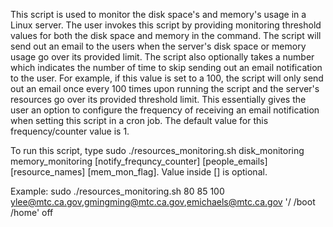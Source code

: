 This script is used to monitor the disk space's and memory's usage in a Linux server. The user invokes this script by providing monitoring threshold values for both the disk space and memory in the command. The script will send out an email to the users when the server's disk space or memory usage go over its provided limit. The script also optionally takes a number which indicates the number of time to skip sending out an email notification to the user. For example, if this value is set to a 100, the script will only send out an email once every 100 times upon running the script and the server's resources go over its provided threshold limit. This essentially gives the user an option to configure the frequency of receiving an email notification when setting this script in a cron job. The default value for this frequency/counter value is 1.



To run this script, type  sudo ./resources_monitoring.sh disk_monitoring memory_monitoring [notify_frequncy_counter] [people_emails] [resource_names] [mem_mon_flag]. Value inside [] is optional.

Example: sudo ./resources_monitoring.sh 80 85 100 ylee@mtc.ca.gov,gmingming@mtc.ca.gov,emichaels@mtc.ca.gov '/ /boot /home' off
